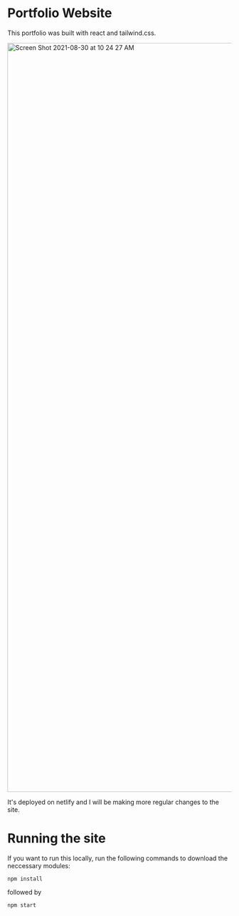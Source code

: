 # Portfolio Website
This portfolio was built with react and tailwind.css. 

<img width="1680" alt="Screen Shot 2021-08-30 at 10 24 27 AM" src="https://user-images.githubusercontent.com/73100027/131301925-0d290f5b-d7ad-4a3e-870f-b01adc6ec06c.png">

It's deployed on netlify and I will be making more regular changes to the site.

# Running the site
If you want to run this locally, run the following commands to download the neccessary modules:

```
npm install
```

followed by

```
npm start
```
